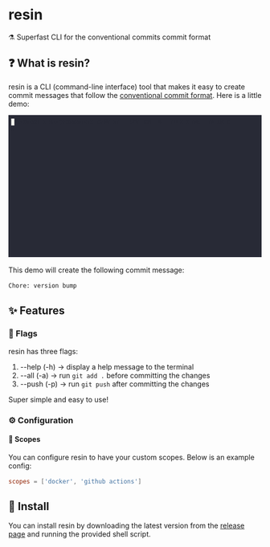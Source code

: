 <!-- DO NOT REMOVE - contributor_list:data:start:["gleich", "Liberatys"]:end -->

# resin

⚗️ Superfast CLI for the conventional commits commit format

## ❓ What is resin?

resin is a CLI (command-line interface) tool that makes it easy to create commit messages that follow the [conventional commit format](https://www.conventionalcommits.org/). Here is a little demo:

![demo](demo.gif)

This demo will create the following commit message:

```txt
Chore: version bump
```

## ✨ Features

### 🚩 Flags

resin has three flags:

1. --help (-h) -> display a help message to the terminal
2. --all (-a) -> run `git add .` before committing the changes
3. --push (-p) -> run `git push` after committing the changes

Super simple and easy to use!

### ⚙️ Configuration

#### 📖 Scopes

You can configure resin to have your custom scopes. Below is an example config:

```toml
scopes = ['docker', 'github actions']
```

## 🚀 Install

You can install resin by downloading the latest version from the [release page](https://github.com/MM-Learning-Solutions-AG/resin/releases)
and running the provided shell script.
